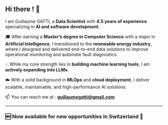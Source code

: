 ## Hi there ! 👋

I am Guillaume GATTI,  a **Data Scientist** with **4.5 years of experience** specializing in **AI and software development**.

🎓 After earning a **Master’s degree in Computer Science** with a major in **Artificial Intelligence**, I transitioned to the **renewable energy industry**, where I designed and delivered end-to-end data solutions to improve operational monitoring and automate fault diagnostics.

💡 While my core strength lies in **building machine learning tools**, I am **actively expanding into LLMs**.

☁️ With a solid background in **MLOps** and **cloud deployment**, I deliver scalable, maintainable, and high-performance AI solutions.

📫 You can reach me at : **guillaumegatti@gmail.com**

---


### 🆕 **Now available** for new opportunities in **Switzerland** 📍


